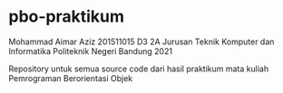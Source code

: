 # pbo-praktikum

Mohammad Aimar Aziz
201511015
D3 2A 
Jurusan Teknik Komputer dan Informatika
Politeknik Negeri Bandung
2021

Repository untuk semua source code dari hasil praktikum mata kuliah Pemrograman Berorientasi Objek
